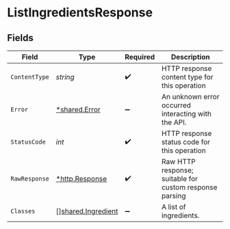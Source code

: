 # ListIngredientsResponse


## Fields

| Field                                                           | Type                                                            | Required                                                        | Description                                                     |
| --------------------------------------------------------------- | --------------------------------------------------------------- | --------------------------------------------------------------- | --------------------------------------------------------------- |
| `ContentType`                                                   | *string*                                                        | :heavy_check_mark:                                              | HTTP response content type for this operation                   |
| `Error`                                                         | [*shared.Error](../../../pkg/models/shared/error.md)            | :heavy_minus_sign:                                              | An unknown error occurred interacting with the API.             |
| `StatusCode`                                                    | *int*                                                           | :heavy_check_mark:                                              | HTTP response status code for this operation                    |
| `RawResponse`                                                   | [*http.Response](https://pkg.go.dev/net/http#Response)          | :heavy_check_mark:                                              | Raw HTTP response; suitable for custom response parsing         |
| `Classes`                                                       | [][shared.Ingredient](../../../pkg/models/shared/ingredient.md) | :heavy_minus_sign:                                              | A list of ingredients.                                          |
